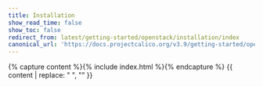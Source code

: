 ```yaml
---
title: Installation
show_read_time: false
show_toc: false
redirect_from: latest/getting-started/openstack/installation/index
canonical_url: 'https://docs.projectcalico.org/v3.9/getting-started/openstack/installation/index'
---
```

{% capture content %}{% include index.html %}{% endcapture %}
{{ content | replace: "    ", "" }}
